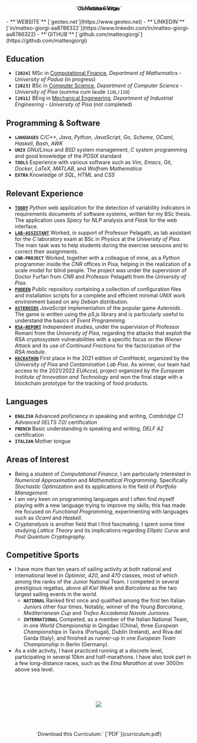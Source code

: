 <div class="container" style="margin-top: 2rem;">
<div class="box" style="background-color: #ffffff;">
<center>
# Matteo Giorgi
<h4 style="margin-top: -1rem;">`Curriculum Vitae`</h4>
</center>
</div>
<div class="box">
- **`WEBSITE`** [`geoteo.net`](https://www.geoteo.net)
- **`LINKEDIN`** [`in/matteo-giorgi-aa8786322`](https://www.linkedin.com/in/matteo-giorgi-aa8786322)
- **`GITHUB`** [`github.com/matteogiorgi`](https://github.com/matteogiorgi)
</div>
</div>




## Education
- **`[2024]`** MSc in [Computational Finance](https://www.geoteo.net/autocertificazione_matematica.pdf), *Department of Mathematics - University of Padua* (in progress)
- **`[2023]`** BSc in [Computer Science](https://www.geoteo.net/autocertificazione_informatica.pdf), *Department of Computer Science - University of Pisa* (summa cum laude `110L/110`)
- **`[2011]`** BEng in [Mechanical Engineering](https://www.geoteo.net/autocertificazione_ingegneria.pdf), *Department of Industrial Engineering - University of Pisa* (not completed)




## Programming & Software
- **`LANGUAGES`** *C/C++*, *Java*, *Python*, *JavaScript*, *Go*, *Scheme*, *OCaml*, *Haskell*, *Bash*, *AWK*
- **`UNIX`** *GNU/Linux* and *BSD* system management, *C* system programming and good knowledge of the *POSIX* standard
- **`TOOLS`** Experience with various software such as *Vim*, *Emacs*, *Git*, *Docker*, *LaTeX*, *MATLAB*, and *Wolfram Mathematica*
- **`EXTRA`** Knowledge of *SQL*, *HTML* and *CSS*




## Relevant Experience
- [**`TOODY`**](https://github.com/matteogiorgi/toody) *Python* web application for the detection of variability indicators in requirements documents of software systems, written for my BSc thesis. The application uses *Spacy* for *NLP* analysis and *Flask* for the web interface.
- [**`LAB-ASSISTANT`**](http://didawiki.di.unipi.it/doku.php/fisica/informatica/201617/start) Worked, in support of Professor Pelagatti, as lab assistant for the *C* laboratory exam at BSc in Physics at the *University of Pisa*. The main task was to help students during the exercise sessions and to correct their assignments.
- **`CNR-PROJECT`** Worked, together with a colleague of mine, as a *Python* programmer inside the *CNR* offices in Pisa, helping in the realization of a scale model for blind people. The project was under the supervision of Doctor Furfari from *CNR* and Professor Pelagatti from the *University of Pisa*.
- [**`PODEEN`**](https://github.com/matteogiorgi/podeen) Public repository containing a collection of configuration files and installation scripts for a complete and efficient minimal *UNIX* work environment based on any *Debian* distribution.
- [**`ASTEROIDS`**](https://github.com/matteogiorgi/asteroids) *JavaScript* implementation of the popular game *Asteroids*. The game is written using the *p5.js* library and is particularly useful to understand the basics of *Event Programming*.
- [**`RSA-REPORT`**](https://github.com/matteogiorgi/wiener) Independent studies, under the supervision of Professor Romani from the *University of Pisa*, regarding the attacks that exploit the *RSA* cryptosystem vulnerabilities with a specific focus on the *Wiener Attack* and its use of *Continued Fractions* for the factorization of the *RSA* module.
- [**`HACKATHON`**](http://contaminationlab.unipi.it/conthackt-foodmobilitydigital) First place in the 2021 edition of *ContHackt*, organized by the *University of Pisa* and *Contamination Lab Pisa*. As winner, our team had access to the 2021/2022 *EUAcceL* project organized by the *European Institute of Innovation and Technology* and won the final stage with a blockchain prototype for the tracking of food products.




## Languages
- **`ENGLISH`** Advanced proficiency in speaking and writing, *Cambridge C1 Advanced (IELTS 7.0)* certification
- **`FRENCH`** Basic understanding in speaking and writing, *DELF A2* certification
- **`ITALIAN`** Mother tongue




## Areas of Interest
- Being a student of *Computational Finance*, I am particularly interested in *Numerical Approximation* and *Mathematical Programming*. Specifically *Stochastic Optimization* and its applications in the field of *Portfolio Management*.
- I am very keen on programming languages and I often find myself playing with a new language trying to improve my skills; this has made me focused on *Functional Programming*, experimenting with languages such as *Ocaml* and *Haskell*.
- *Cryptanalysis* is another field that I find fascinating. I spent some time studying *Lattice Theory* and its implications regarding *Elliptic Curve* and *Post Quantum Cryptography*.




## Competitive Sports
- I have more than ten years of sailing activity at both national and international level in *Optimist*, *420*, and *470* classes, most of which among the ranks of the Junior National Team. I competed in several prestigious regattas, above all *Kiel Week* and *Barcolana* as the two largest sailing events in the world.
    - **`NATIONAL`** Ranked first once and qualified among the first ten Italian Juniors other four times. Notably, winner of the *Young Barcolana*, *Mediterranean Cup* and *Trofeo Accademia Navale Juniores*.
    - **`INTERNATIONAL`** Competed, as a member of the Italian National Team, in one *World Championship* in Qingdao (China), three *European Championships* in Tavira (Portugal), Dublin (Ireland), and Riva del Garda (Italy), and finished as runner-up in one *European Team Championship* in Berlin (Germany).
- As a side activity, I have practiced running at a discrete level, participating in several 10km and half-marathons. I have also took part in a few long-distance races, such as the *Etna Marathon* at over 3000m above sea level.




<center><img class="img-scale-25" style="margin-top: 4rem;" src="hare.png"></center>
<p style="text-align: center; margin-top: 4rem; margin-bottom: -4rem;">`Download this Curriculum:` [`PDF`](curriculum.pdf)</p>
